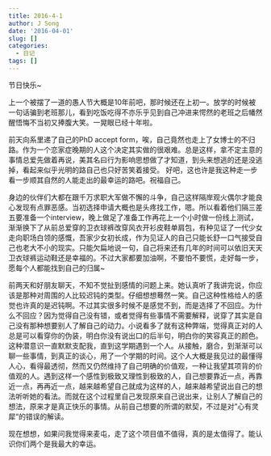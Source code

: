 ```yaml
---
title: 2016-4-1
author: J Song
date: '2016-04-01'
slug: []
categories: 
  - 日记
tags: []
---
```

节日快乐~

上一个被摆了一道的愚人节大概是10年前吧，那时候还在上初一。放学的时候被一句话骗到老班那儿，看到吃饭吃得不亦乐乎见到自己冲进来愕然的老班之后幡然醒悟悔不当初又捧腹大笑。一晃眼已经十年啦。

前天向系里递了自己的PhD accept form，唉，自己竟然也走上了女博士的不归路。作为一个恋家症晚期的人这个决定其实做的很艰难。总是这样，拿不定主意的事情总爱先做着再说，美其名曰行为影响思想做了才知道，到头来想逃的还是没逃掉，看起来似乎光明的路自己也只好苦笑着接受。 好吧，这也许是我这种走一步看一步顺其自然的人能走出的最幸运的路吧。祝福自己。

身边的伙伴们大都在跟千万求职大军做不懈的斗争，自己这样隔岸观火偶尔才能良心发现有点罪恶感。当初选择申请大概也是头疼找工作，嗯。所以看着他们隔三差五要准备一个interview，晚上做足了准备工作再花上一个小时做一份线上测试，渐渐换下了从前总爱穿的卫衣球裤改穿风衣开衫皮鞋单肩包，有种见证了一代少女走向职场白领的感慨，吾家少女初长成，作为见证人的自己只能长舒一口气接受自己也老大不小的现实。只能欠扁地说一句，自己将来还有几年的时间可以依旧天天卫衣球裤运动鞋还是幸福的。不过大家都要加油啊，不要怕不要慌，走好每一步，愿每个人都能找到自己的归属~

前两天和好朋友聊天，不知不觉扯到感情的问题上来。她认真听了我讲完说，你应该是那种对周围的人比较迟钝的类型。仔细想想蓦然一笑。自己这种性格给人的感觉也许真的是迟钝啊。不过其实很多时候不是感觉不到，而是选择了不回应。为什么不回应？因为觉得自己没有错，或者觉得有些事情不需要解释，说穿了其实是自己没有那种想要别人了解自己的动力。小说看多了就有这种弊端，觉得真正对的人总是可以看穿你的伪装，明白你没有说出口的后半句，明白你的笑容真正的颜色。这种潜意识一直默默支配我，直到这学期遇到一个人。从接触，磨合，到渐渐可以聊一些事情，到真正的谈心，用了一个学期的时间。这个人大概是我见过的最懂得人心，看得最透彻，然而又仍然维持了自己明确的价值观，一种让我望其项背的价值观的人。遇到这样一个感性到极致又理性到极致的人，自己想要靠近一点，再靠近一点，再再近一点，越来越希望自己就成为这样的人，越来越希望说出自己的想法听听她的看法。而就在这个过程里自己发现原来自己说出来，让别人了解自己的想法，原来才是真正快乐的事情。从前自己想要的所谓的默契，不过是对”心有灵犀“的错误的解读。

现在想想，如果问我觉得来麦屯，走了这个项目值不值得，真的是太值得了。能认识你们两个是我最大的幸运。 
